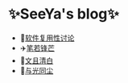 # ✨SeeYa's blog✨


- 🎈[软件复用性讨论](./docs/软件可复用性讨论/index.md)
- ✈️[笔若锋芒](./docs/笔若锋芒/index.md)
- 🎁[文且清白](./docs/文且清白/index.md)
- 🔆[与光同尘](./docs/与光同尘/index.md)
